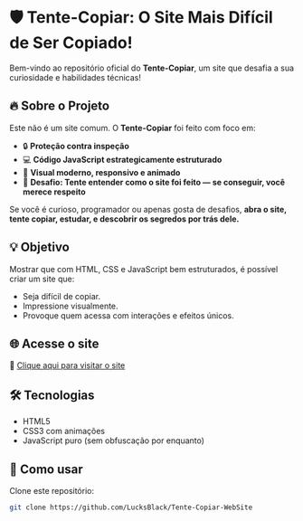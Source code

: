 # 🛡️ Tente-Copiar: O Site Mais Difícil de Ser Copiado!

Bem-vindo ao repositório oficial do **Tente-Copiar**, um site que desafia a sua curiosidade e habilidades técnicas!

## 🔥 Sobre o Projeto

Este não é um site comum. O **Tente-Copiar** foi feito com foco em:

- 🔒 **Proteção contra inspeção**
- 💻 **Código JavaScript estrategicamente estruturado**
- 🎨 **Visual moderno, responsivo e animado**
- 🧠 **Desafio: Tente entender como o site foi feito — se conseguir, você merece respeito**

Se você é curioso, programador ou apenas gosta de desafios, **abra o site, tente copiar, estudar, e descobrir os segredos por trás dele.**

## 💡 Objetivo

Mostrar que com HTML, CSS e JavaScript bem estruturados, é possível criar um site que:
- Seja difícil de copiar.
- Impressione visualmente.
- Provoque quem acessa com interações e efeitos únicos.

## 🌐 Acesse o site

🔗 [Clique aqui para visitar o site](https://tente-copiar.netlify.app/)

## 🛠️ Tecnologias

- HTML5
- CSS3 com animações
- JavaScript puro (sem obfuscação por enquanto)

## 📂 Como usar

Clone este repositório:

```bash
git clone https://github.com/LucksBlack/Tente-Copiar-WebSite

